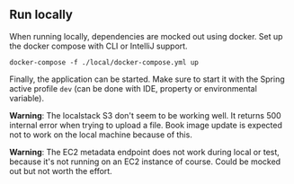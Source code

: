 ## Run locally

When running locally, dependencies are mocked out using docker. 
Set up the docker compose with CLI or IntelliJ support.

```
docker-compose -f ./local/docker-compose.yml up
```

Finally, the application can be started.
Make sure to start it with the Spring active profile ``dev``
(can be done with IDE, property or environmental variable).

**Warning**: The localstack S3 don't seem to be working well. It returns 500
internal error when trying to upload a file. Book image update is expected
not to work on the local machine because of this.

**Warning**: The EC2 metadata endpoint does not work during local or test, because it's not running on 
an EC2 instance of course. Could be mocked out but not worth the effort.